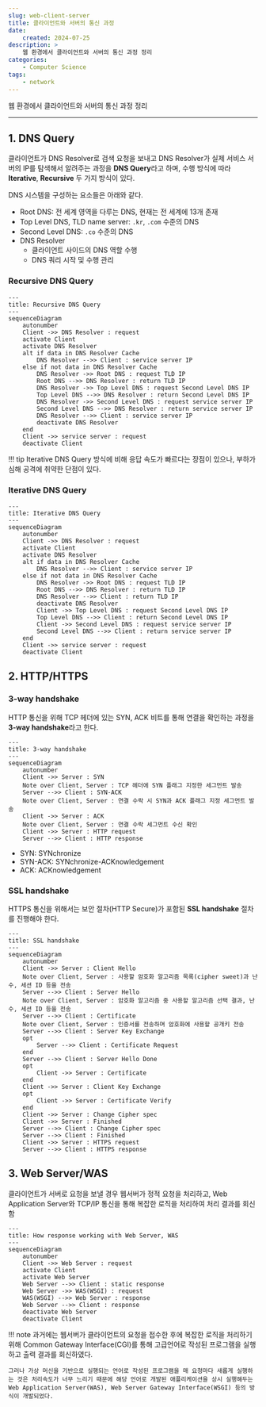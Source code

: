 ```yaml
---
slug: web-client-server
title: 클라이언트와 서버의 통신 과정
date:
    created: 2024-07-25
description: >
    웹 환경에서 클라이언트와 서버의 통신 과정 정리
categories:
    - Computer Science
tags:
    - network
---
```


웹 환경에서 클라이언트와 서버의 통신 과정 정리  

<!-- more -->

---

## 1. DNS Query

클라이언트가 DNS Resolver로 검색 요청을 보내고 DNS Resolver가 실제 서비스 서버의 IP를 탐색해서 알려주는 과정을 **DNS Query**라고 하며, 수행 방식에 따라 **Iterative**, **Recursive** 두 가지 방식이 있다.  

DNS 시스템을 구성하는 요소들은 아래와 같다.  

- Root DNS: 전 세계 영역을 다루는 DNS, 현재는 전 세계에 13개 존재
- Top Level DNS, TLD name server: `.kr`, `.com` 수준의 DNS
- Second Level DNS: `.co` 수준의 DNS
- DNS Resolver
    - 클라이언트 사이드의 DNS 역할 수행
    - DNS 쿼리 시작 및 수행 관리

### Recursive DNS Query

```mermaid
---
title: Recursive DNS Query
---
sequenceDiagram
    autonumber
    Client ->> DNS Resolver : request
    activate Client
    activate DNS Resolver
    alt if data in DNS Resolver Cache
        DNS Resolver -->> Client : service server IP
    else if not data in DNS Resolver Cache
        DNS Resolver ->> Root DNS : request TLD IP
        Root DNS -->> DNS Resolver : return TLD IP
        DNS Resolver ->> Top Level DNS : request Second Level DNS IP
        Top Level DNS -->> DNS Resolver : return Second Level DNS IP
        DNS Resolver ->> Second Level DNS : request service server IP
        Second Level DNS -->> DNS Resolver : return service server IP
        DNS Resolver -->> Client : service server IP
        deactivate DNS Resolver
    end
    Client ->> service server : request
    deactivate Client
```

!!! tip
    Iterative DNS Query 방식에 비해 응답 속도가 빠르다는 장점이 있으나, 부하가 심해 공격에 취약한 단점이 있다.  

### Iterative DNS Query

```mermaid
---
title: Iterative DNS Query
---
sequenceDiagram
    autonumber
    Client ->> DNS Resolver : request
    activate Client
    activate DNS Resolver
    alt if data in DNS Resolver Cache
        DNS Resolver -->> Client : service server IP
    else if not data in DNS Resolver Cache
        DNS Resolver ->> Root DNS : request TLD IP
        Root DNS -->> DNS Resolver : return TLD IP
        DNS Resolver -->> Client : return TLD IP
        deactivate DNS Resolver
        Client ->> Top Level DNS : request Second Level DNS IP
        Top Level DNS -->> Client : return Second Level DNS IP
        Client ->> Second Level DNS : request service server IP
        Second Level DNS -->> Client : return service server IP
    end
    Client ->> service server : request
    deactivate Client
```

## 2. HTTP/HTTPS

### 3-way handshake

HTTP 통신을 위해 TCP 헤더에 있는 SYN, ACK 비트를 통해 연결을 확인하는 과정을 **3-way handshake**라고 한다.  

```mermaid
---
title: 3-way handshake
---
sequenceDiagram
    autonumber
    Client ->> Server : SYN
    Note over Client, Server : TCP 헤더에 SYN 플래그 지정한 세그먼트 발송
    Server -->> Client : SYN-ACK
    Note over Client, Server : 연결 수락 시 SYN과 ACK 플래그 지정 세그먼트 발송
    Client ->> Server : ACK
    Note over Client, Server : 연결 수락 세그먼트 수신 확인
    Client ->> Server : HTTP request
    Server -->> Client : HTTP response
```

- SYN: SYNchronize
- SYN-ACK: SYNchronize-ACKnowledgement
- ACK: ACKnowledgement

### SSL handshake

HTTPS 통신을 위해서는 보안 절차(HTTP Secure)가 포함된 **SSL handshake** 절차를 진행해야 한다.  

```mermaid
---
title: SSL handshake
---
sequenceDiagram
    autonumber
    Client ->> Server : Client Hello
    Note over Client, Server : 사용할 암호화 알고리즘 목록(cipher sweet)과 난수, 세션 ID 등을 전송
    Server -->> Client : Server Hello
    Note over Client, Server : 암호화 알고리즘 중 사용할 알고리즘 선택 결과, 난수, 세션 ID 등을 전송
    Server -->> Client : Certificate
    Note over Client, Server : 인증서를 전송하며 암호화에 사용할 공개키 전송
    Server -->> Client : Server Key Exchange
    opt
        Server -->> Client : Certificate Request
    end
    Server -->> Client : Server Hello Done
    opt
        Client ->> Server : Certificate
    end
    Client ->> Server : Client Key Exchange
    opt
        Client ->> Server : Certificate Verify
    end
    Client ->> Server : Change Cipher spec
    Client ->> Server : Finished
    Server -->> Client : Change Cipher spec
    Server -->> Client : Finished
    Client ->> Server : HTTPS request
    Server -->> Client : HTTPS response
```

## 3. Web Server/WAS

클라이언트가 서버로 요청을 보낼 경우 웹서버가 정적 요청을 처리하고, Web Application Server와 TCP/IP 통신을 통해 복잡한 로직을 처리하여 처리 결과를 회신함  

```mermaid
---
title: How response working with Web Server, WAS
---
sequenceDiagram
    autonumber
    Client ->> Web Server : request
    activate Client
    activate Web Server
    Web Server -->> Client : static response
    Web Server ->> WAS(WSGI) : request
    WAS(WSGI) -->> Web Server : response
    Web Server -->> Client : response
    deactivate Web Server
    deactivate Client
```

!!! note
    과거에는 웹서버가 클라이언트의 요청을 접수한 후에 복잡한 로직을 처리하기 위해 Common Gateway Interface(CGI)를 통해 고급언어로 작성된 프로그램을 실행하고 출력 결과를 회신하였다.  

    그러나 가상 머신을 기반으로 실행되는 언어로 작성된 프로그램을 매 요청마다 새롭게 실행하는 것은 처리속도가 너무 느리기 때문에 해당 언어로 개발된 애플리케이션을 상시 실행해두는 Web Application Server(WAS), Web Server Gateway Interface(WSGI) 등의 방식이 개발되었다.  
